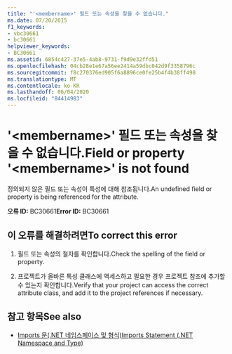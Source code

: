 ```yaml
---
title: "'<membername>' 필드 또는 속성을 찾을 수 없습니다."
ms.date: 07/20/2015
f1_keywords:
- vbc30661
- bc30661
helpviewer_keywords:
- BC30661
ms.assetid: 6854c427-37e5-4ab8-9731-f9d9e32ffd51
ms.openlocfilehash: 04cb28e1e67a56ee2414a59dbc042d9f3358796c
ms.sourcegitcommit: f8c270376ed905f6a8896ce0fe25b4f4b38ff498
ms.translationtype: MT
ms.contentlocale: ko-KR
ms.lasthandoff: 06/04/2020
ms.locfileid: "84414983"
---
```

# <a name="field-or-property-membername-is-not-found"></a><span data-ttu-id="c7ca9-102">'\<membername>' 필드 또는 속성을 찾을 수 없습니다.</span><span class="sxs-lookup"><span data-stu-id="c7ca9-102">Field or property '\<membername>' is not found</span></span>
<span data-ttu-id="c7ca9-103">정의되지 않은 필드 또는 속성이 특성에 대해 참조됩니다.</span><span class="sxs-lookup"><span data-stu-id="c7ca9-103">An undefined field or property is being referenced for the attribute.</span></span>  
  
 <span data-ttu-id="c7ca9-104">**오류 ID:** BC30661</span><span class="sxs-lookup"><span data-stu-id="c7ca9-104">**Error ID:** BC30661</span></span>  
  
## <a name="to-correct-this-error"></a><span data-ttu-id="c7ca9-105">이 오류를 해결하려면</span><span class="sxs-lookup"><span data-stu-id="c7ca9-105">To correct this error</span></span>  
  
1. <span data-ttu-id="c7ca9-106">필드 또는 속성의 철자를 확인합니다.</span><span class="sxs-lookup"><span data-stu-id="c7ca9-106">Check the spelling of the field or property.</span></span>  
  
2. <span data-ttu-id="c7ca9-107">프로젝트가 올바른 특성 클래스에 액세스하고 필요한 경우 프로젝트 참조에 추가할 수 있는지 확인합니다.</span><span class="sxs-lookup"><span data-stu-id="c7ca9-107">Verify that your project can access the correct attribute class, and add it to the project references if necessary.</span></span>  
  
## <a name="see-also"></a><span data-ttu-id="c7ca9-108">참고 항목</span><span class="sxs-lookup"><span data-stu-id="c7ca9-108">See also</span></span>

- [<span data-ttu-id="c7ca9-109">Imports 문(.NET 네임스페이스 및 형식)</span><span class="sxs-lookup"><span data-stu-id="c7ca9-109">Imports Statement (.NET Namespace and Type)</span></span>](../language-reference/statements/imports-statement-net-namespace-and-type.md)
